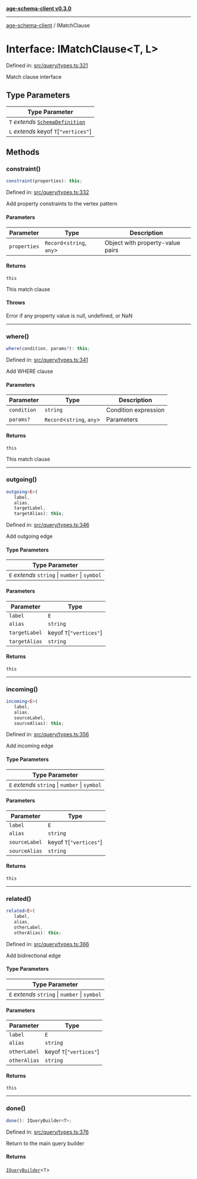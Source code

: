 [**age-schema-client v0.3.0**](../index.md)

***

[age-schema-client](/ageSchemaClient/api-generated/index.md) / IMatchClause

# Interface: IMatchClause\<T, L\>

Defined in: [src/query/types.ts:321](https://github.com/standardbeagle/ageSchemaClient/blob/main/src/query/types.ts#L321)

Match clause interface

## Type Parameters

| Type Parameter |
| ------ |
| `T` *extends* [`SchemaDefinition`](/ageSchemaClient/api-generated/interfaces/SchemaDefinition.md) |
| `L` *extends* keyof `T`\[`"vertices"`\] |

## Methods

### constraint()

```ts
constraint(properties): this;
```

Defined in: [src/query/types.ts:332](https://github.com/standardbeagle/ageSchemaClient/blob/main/src/query/types.ts#L332)

Add property constraints to the vertex pattern

#### Parameters

| Parameter | Type | Description |
| ------ | ------ | ------ |
| `properties` | `Record`\<`string`, `any`\> | Object with property-value pairs |

#### Returns

`this`

This match clause

#### Throws

Error if any property value is null, undefined, or NaN

***

### where()

```ts
where(condition, params?): this;
```

Defined in: [src/query/types.ts:341](https://github.com/standardbeagle/ageSchemaClient/blob/main/src/query/types.ts#L341)

Add WHERE clause

#### Parameters

| Parameter | Type | Description |
| ------ | ------ | ------ |
| `condition` | `string` | Condition expression |
| `params?` | `Record`\<`string`, `any`\> | Parameters |

#### Returns

`this`

This match clause

***

### outgoing()

```ts
outgoing<E>(
   label, 
   alias, 
   targetLabel, 
   targetAlias): this;
```

Defined in: [src/query/types.ts:346](https://github.com/standardbeagle/ageSchemaClient/blob/main/src/query/types.ts#L346)

Add outgoing edge

#### Type Parameters

| Type Parameter |
| ------ |
| `E` *extends* `string` \| `number` \| `symbol` |

#### Parameters

| Parameter | Type |
| ------ | ------ |
| `label` | `E` |
| `alias` | `string` |
| `targetLabel` | keyof `T`\[`"vertices"`\] |
| `targetAlias` | `string` |

#### Returns

`this`

***

### incoming()

```ts
incoming<E>(
   label, 
   alias, 
   sourceLabel, 
   sourceAlias): this;
```

Defined in: [src/query/types.ts:356](https://github.com/standardbeagle/ageSchemaClient/blob/main/src/query/types.ts#L356)

Add incoming edge

#### Type Parameters

| Type Parameter |
| ------ |
| `E` *extends* `string` \| `number` \| `symbol` |

#### Parameters

| Parameter | Type |
| ------ | ------ |
| `label` | `E` |
| `alias` | `string` |
| `sourceLabel` | keyof `T`\[`"vertices"`\] |
| `sourceAlias` | `string` |

#### Returns

`this`

***

### related()

```ts
related<E>(
   label, 
   alias, 
   otherLabel, 
   otherAlias): this;
```

Defined in: [src/query/types.ts:366](https://github.com/standardbeagle/ageSchemaClient/blob/main/src/query/types.ts#L366)

Add bidirectional edge

#### Type Parameters

| Type Parameter |
| ------ |
| `E` *extends* `string` \| `number` \| `symbol` |

#### Parameters

| Parameter | Type |
| ------ | ------ |
| `label` | `E` |
| `alias` | `string` |
| `otherLabel` | keyof `T`\[`"vertices"`\] |
| `otherAlias` | `string` |

#### Returns

`this`

***

### done()

```ts
done(): IQueryBuilder<T>;
```

Defined in: [src/query/types.ts:376](https://github.com/standardbeagle/ageSchemaClient/blob/main/src/query/types.ts#L376)

Return to the main query builder

#### Returns

[`IQueryBuilder`](/ageSchemaClient/api-generated/interfaces/IQueryBuilder.md)\<`T`\>
